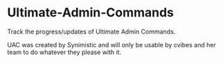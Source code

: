 # Ultimate-Admin-Commands
Track the progress/updates of Ultimate Admin Commands.

UAC was created by Synimistic and will only be usable by cvibes and her team to do whatever they please with it.
